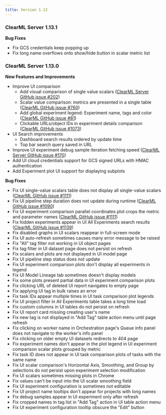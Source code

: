 ```yaml
---
title: Version 1.13
---
```


### ClearML Server 1.13.1

**Bug Fixes**
* Fix GCS credentials keep popping up
* Fix long name overflows onto show/hide button in scalar metric list

### ClearML Server 1.13.0 

**New Features and Improvements**
* Improve UI comparison
  * Add visual comparison of single value scalars ([ClearML Server GitHub issue #202](https://github.com/clearml/clearml-server/issues/202))
  * Scalar value comparison: metrics are presented in a single table ([ClearML GitHub issue #760](https://github.com/clearml/clearml/issues/760))
  * Add global experiment legend: Experiment name, tags and color ([ClearML GitHub issue #81](https://github.com/clearml/clearml/issues/81))
  * Clickable URLs/object IDs in experiment details comparison ([ClearML GitHub issue #1073](https://github.com/clearml/clearml/issues/1073))
* UI Search improvements
  * Dashboard search results ordered by update time
  * Top bar search query saved in URL
* Improve UI experiment debug sample iteration fetching speed ([ClearML Server GitHub issue #170](https://github.com/clearml/clearml-server/issues/170))
* Add UI cloud credentials support for GCS signed URLs with HMAC authentication
* Add Experiment plot UI support for displaying subplots

**Bug Fixes**
* Fix UI single-value scalars table does not display all single-value scalars ([ClearML GitHub issue #1111](https://github.com/clearml/clearml/issues/1111))
* Fix UI pipeline step duration does not update during runtime ([ClearML GitHub issue #1090](https://github.com/clearml/clearml/issues/1090))
* Fix UI experiment comparison parallel coordinates plot crops the metric and parameter names ([ClearML GitHub issue #1111](https://github.com/clearml/clearml/issues/1111))
* Fix hidden experiments appear in UI All Experiments search results ([ClearML GitHub issue #1139](https://github.com/clearml/clearml/issues/1139))
* Fix disabled graphs in UI scalars reappear in full-screen mode
* Fix UI auto-refresh sometimes causes many error message to be raised
* Fix "All" tag filter not working in UI object pages
* Fix tag filter in UI dataset page does not persist on refresh
* Fix scalars and plots are not displayed in UI model page
* Fix UI pipeline step status does not update
* Fix UI experiment comparison plots don't display all experiments in legend
* Fix UI Model Lineage tab sometimes doesn't display models
* Fix some plots present partial data in UI experiment comparison plots
* Fix clicking URL of deleted UI report navigates to empty page
* Fix applying UI tag in bulk raises an error
* Fix task IDs appear multiple times in UI task comparison plot legends
* Fix UI project filter in All Experiments table takes a long time load
* Fix custom columns in UI tables do not persist on refresh
* Fix UI report card missing creating user's name
* Fix new tag is not displayed in "Add Tag" table action menu until page refresh
* Fix clicking on worker name in Orchestration page's Queue info panel does not navigate to the worker's info panel
* Fix clicking on older empty UI datasets redirects to 404 page
* Fix experiment names don't appear in the plot legend in UI experiment comparison scalar plots grouped by metric
* Fix task ID does not appear in UI task comparison plots of tasks with the same name
* Fix UI scalar comparison's Horizontal Axis, Smoothing, and Group by selections do not persist upon experiment selection modification
* Fix UI scalars sometimes missing plots in Chrome
* Fix values can't be input into the UI scalar smoothing field
* Fix UI experiment configuration is sometimes not editable
* Fix UI project name tooltips don't appear for projects with long names
* Fix debug samples appear in UI experiment only after refresh
* Fix cropped names in tag list in "Add Tag" action in UI table action menu
* Fix UI experiment configuration tooltip obscure the "Edit" button
